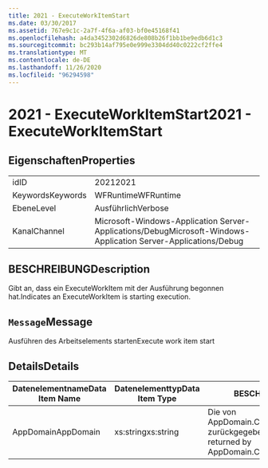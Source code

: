 ```yaml
---
title: 2021 - ExecuteWorkItemStart
ms.date: 03/30/2017
ms.assetid: 767e9c1c-2a7f-4f6a-af03-bf0e45168f41
ms.openlocfilehash: a4da3452302d6826de808b26f1bb1be9edb6d1c3
ms.sourcegitcommit: bc293b14af795e0e999e3304dd40c0222cf2ffe4
ms.translationtype: MT
ms.contentlocale: de-DE
ms.lasthandoff: 11/26/2020
ms.locfileid: "96294598"
---
```

# <a name="2021---executeworkitemstart"></a><span data-ttu-id="48096-102">2021 - ExecuteWorkItemStart</span><span class="sxs-lookup"><span data-stu-id="48096-102">2021 - ExecuteWorkItemStart</span></span>

## <a name="properties"></a><span data-ttu-id="48096-103">Eigenschaften</span><span class="sxs-lookup"><span data-stu-id="48096-103">Properties</span></span>  
  
|||  
|-|-|  
|<span data-ttu-id="48096-104">id</span><span class="sxs-lookup"><span data-stu-id="48096-104">ID</span></span>|<span data-ttu-id="48096-105">2021</span><span class="sxs-lookup"><span data-stu-id="48096-105">2021</span></span>|  
|<span data-ttu-id="48096-106">Keywords</span><span class="sxs-lookup"><span data-stu-id="48096-106">Keywords</span></span>|<span data-ttu-id="48096-107">WFRuntime</span><span class="sxs-lookup"><span data-stu-id="48096-107">WFRuntime</span></span>|  
|<span data-ttu-id="48096-108">Ebene</span><span class="sxs-lookup"><span data-stu-id="48096-108">Level</span></span>|<span data-ttu-id="48096-109">Ausführlich</span><span class="sxs-lookup"><span data-stu-id="48096-109">Verbose</span></span>|  
|<span data-ttu-id="48096-110">Kanal</span><span class="sxs-lookup"><span data-stu-id="48096-110">Channel</span></span>|<span data-ttu-id="48096-111">Microsoft-Windows-Application Server-Applications/Debug</span><span class="sxs-lookup"><span data-stu-id="48096-111">Microsoft-Windows-Application Server-Applications/Debug</span></span>|  
  
## <a name="description"></a><span data-ttu-id="48096-112">BESCHREIBUNG</span><span class="sxs-lookup"><span data-stu-id="48096-112">Description</span></span>  

 <span data-ttu-id="48096-113">Gibt an, dass ein ExecuteWorkItem mit der Ausführung begonnen hat.</span><span class="sxs-lookup"><span data-stu-id="48096-113">Indicates an ExecuteWorkItem is starting execution.</span></span>  
  
## <a name="message"></a><span data-ttu-id="48096-114">`Message`</span><span class="sxs-lookup"><span data-stu-id="48096-114">Message</span></span>  

 <span data-ttu-id="48096-115">Ausführen des Arbeitselements starten</span><span class="sxs-lookup"><span data-stu-id="48096-115">Execute work item start</span></span>  
  
## <a name="details"></a><span data-ttu-id="48096-116">Details</span><span class="sxs-lookup"><span data-stu-id="48096-116">Details</span></span>  
  
|<span data-ttu-id="48096-117">Datenelementname</span><span class="sxs-lookup"><span data-stu-id="48096-117">Data Item Name</span></span>|<span data-ttu-id="48096-118">Datenelementtyp</span><span class="sxs-lookup"><span data-stu-id="48096-118">Data Item Type</span></span>|<span data-ttu-id="48096-119">BESCHREIBUNG</span><span class="sxs-lookup"><span data-stu-id="48096-119">Description</span></span>|  
|--------------------|--------------------|-----------------|  
|<span data-ttu-id="48096-120">AppDomain</span><span class="sxs-lookup"><span data-stu-id="48096-120">AppDomain</span></span>|<span data-ttu-id="48096-121">xs:string</span><span class="sxs-lookup"><span data-stu-id="48096-121">xs:string</span></span>|<span data-ttu-id="48096-122">Die von AppDomain.CurrentDomain.FriendlyName zurückgegebene Zeichenfolge.</span><span class="sxs-lookup"><span data-stu-id="48096-122">The string returned by AppDomain.CurrentDomain.FriendlyName.</span></span>|
